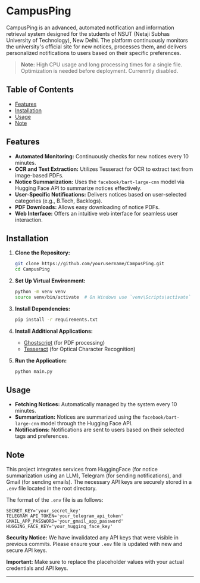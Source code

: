 
# CampusPing

CampusPing is an advanced, automated notification and information retrieval system designed for the students of NSUT (Netaji Subhas University of Technology), New Delhi. The platform continuously monitors the university's official site for new notices, processes them, and delivers personalized notifications to users based on their specific preferences.

> **Note:** High CPU usage and long processing times for a single file. Optimization is needed before deployment.
> Currenntly disabled.

## Table of Contents

- [Features](#features)
- [Installation](#installation)
- [Usage](#usage)
- [Note](#note)

## Features

- **Automated Monitoring:** Continuously checks for new notices every 10 minutes.
- **OCR and Text Extraction:** Utilizes Tesseract for OCR to extract text from image-based PDFs.
- **Notice Summarization:** Uses the `facebook/bart-large-cnn` model via Hugging Face API to summarize notices effectively.
- **User-Specific Notifications:** Delivers notices based on user-selected categories (e.g., B.Tech, Backlogs).
- **PDF Downloads:** Allows easy downloading of notice PDFs.
- **Web Interface:** Offers an intuitive web interface for seamless user interaction.

## Installation

1. **Clone the Repository:**
   ```bash
   git clone https://github.com/yourusername/CampusPing.git
   cd CampusPing
   ```

2. **Set Up Virtual Environment:**
   ```bash
   python -m venv venv
   source venv/bin/activate  # On Windows use `venv\Scripts\activate`
   ```

3. **Install Dependencies:**
   ```bash
   pip install -r requirements.txt
   ```

4. **Install Additional Applications:**
   - [Ghostscript](https://ghostscript.com/releases/gsdnld.html) (for PDF processing)
   - [Tesseract](https://github.com/UB-Mannheim/tesseract/wiki) (for Optical Character Recognition)

5. **Run the Application:**
   ```bash
   python main.py
   ```

## Usage

- **Fetching Notices:** Automatically managed by the system every 10 minutes.
- **Summarization:** Notices are summarized using the `facebook/bart-large-cnn` model through the Hugging Face API.
- **Notifications:** Notifications are sent to users based on their selected tags and preferences.

## Note

This project integrates services from HuggingFace (for notice summarization using an LLM), Telegram (for sending notifications), and Gmail (for sending emails). The necessary API keys are securely stored in a `.env` file located in the root directory.

The format of the `.env` file is as follows:

```plaintext
SECRET_KEY='your_secret_key'
TELEGRAM_API_TOKEN='your_telegram_api_token'
GMAIL_APP_PASSWORD='your_gmail_app_password'
HUGGING_FACE_KEY='your_hugging_face_key'
```

**Security Notice:** We have invalidated any API keys that were visible in previous commits. Please ensure your `.env` file is updated with new and secure API keys.

**Important:** Make sure to replace the placeholder values with your actual credentials and API keys.

---
